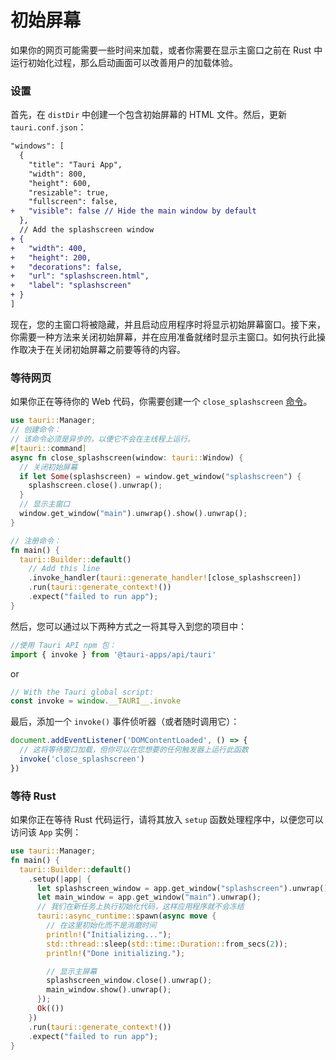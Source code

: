 # 初始屏幕

如果你的网页可能需要一些时间来加载，或者你需要在显示主窗口之前在 Rust 中运行初始化过程，那么启动画面可以改善用户的加载体验。

### 设置

首先，在 `distDir` 中创建一个包含初始屏幕的 HTML 文件。然后，更新 `tauri.conf.json`：

```diff
"windows": [
  {
    "title": "Tauri App",
    "width": 800,
    "height": 600,
    "resizable": true,
    "fullscreen": false,
+   "visible": false // Hide the main window by default
  },
  // Add the splashscreen window
+ {
+   "width": 400,
+   "height": 200,
+   "decorations": false,
+   "url": "splashscreen.html",
+   "label": "splashscreen"
+ }
]
```

现在，您的主窗口将被隐藏，并且启动应用程序时将显示初始屏幕窗口。接下来，你需要一种方法来关闭初始屏幕，并在应用准备就绪时显示主窗口。如何执行此操作取决于在关闭初始屏幕之前要等待的内容。

### 等待网页

如果你正在等待你的 Web 代码，你需要创建一个 `close_splashscreen` [命令](command)。

```rust src-tauri/main.rs
use tauri::Manager;
// 创建命令：
// 该命令必须是异步的，以便它不会在主线程上运行。
#[tauri::command]
async fn close_splashscreen(window: tauri::Window) {
  // 关闭初始屏幕
  if let Some(splashscreen) = window.get_window("splashscreen") {
    splashscreen.close().unwrap();
  }
  // 显示主窗口
  window.get_window("main").unwrap().show().unwrap();
}

// 注册命令：
fn main() {
  tauri::Builder::default()
    // Add this line
    .invoke_handler(tauri::generate_handler![close_splashscreen])
    .run(tauri::generate_context!())
    .expect("failed to run app");
}

```
然后，您可以通过以下两种方式之一将其导入到您的项目中：

```js
//使用 Tauri API npm 包：
import { invoke } from '@tauri-apps/api/tauri'
```
or
```js
// With the Tauri global script:
const invoke = window.__TAURI__.invoke
```

最后，添加一个 `invoke()` 事件侦听器（或者随时调用它）：
```js
document.addEventListener('DOMContentLoaded', () => {
  // 这将等待窗口加载，但你可以在您想要的任何触发器上运行此函数
  invoke('close_splashscreen')
})
```

### 等待 Rust

如果你正在等待 Rust 代码运行，请将其放入 `setup` 函数处理程序中，以便您可以访问该 `App` 实例：

```rust src-tauri/main.rs
use tauri::Manager;
fn main() {
  tauri::Builder::default()
    .setup(|app| {
      let splashscreen_window = app.get_window("splashscreen").unwrap();
      let main_window = app.get_window("main").unwrap();
      // 我们在新任务上执行初始化代码，这样应用程序就不会冻结
      tauri::async_runtime::spawn(async move {
        // 在这里初始化而不是消磨时间
        println!("Initializing...");
        std::thread::sleep(std::time::Duration::from_secs(2));
        println!("Done initializing.");

        // 显示主屏幕
        splashscreen_window.close().unwrap();
        main_window.show().unwrap();
      });
      Ok(())
    })
    .run(tauri::generate_context!())
    .expect("failed to run app");
}
```
